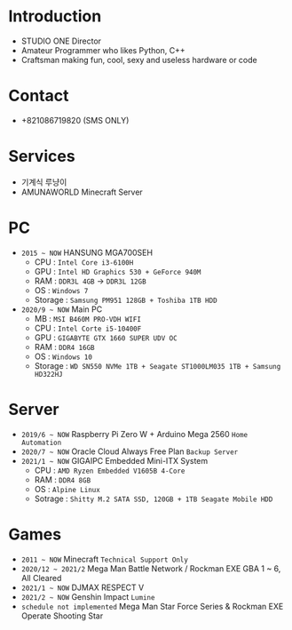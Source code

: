 # Introduction
- STUDIO ONE Director
- Amateur Programmer who likes Python, C++
- Craftsman making fun, cool, sexy and useless hardware or code

# Contact
- +821086719820 (SMS ONLY)

# Services
- 기계식 루냥이
- AMUNAWORLD Minecraft Server

# PC
- `2015 ~ NOW` HANSUNG MGA700SEH
  - CPU : `Intel Core i3-6100H`
  - GPU : `Intel HD Graphics 530 + GeForce 940M`
  - RAM : `DDR3L 4GB` → `DDR3L 12GB`
  - OS : `Windows 7`
  - Storage : `Samsung PM951 128GB + Toshiba 1TB HDD`
- `2020/9 ~ NOW` Main PC
  - MB : `MSI B460M PRO-VDH WIFI`
  - CPU : `Intel Corte i5-10400F`
  - GPU : `GIGABYTE GTX 1660 SUPER UDV OC`
  - RAM : `DDR4 16GB`
  - OS : `Windows 10`
  - Storage : `WD SN550 NVMe 1TB + Seagate ST1000LM035 1TB + Samsung HD322HJ`

# Server
- `2019/6 ~ NOW` Raspberry Pi Zero W + Arduino Mega 2560 `Home Automation`
- `2020/7 ~ NOW` Oracle Cloud Always Free Plan `Backup Server`
- `2021/1 ~ NOW` GIGAIPC Embedded Mini-ITX System
  - CPU : `AMD Ryzen Embedded V1605B 4-Core`
  - RAM : `DDR4 8GB`
  - OS : `Alpine Linux`
  - Sotrage : `Shitty M.2 SATA SSD, 120GB + 1TB Seagate Mobile HDD`

# Games
- `2011 ~ NOW` Minecraft `Technical Support Only`
- `2020/12 ~ 2021/2` Mega Man Battle Network / Rockman EXE GBA 1 ~ 6, All Cleared
- `2021/1 ~ NOW` DJMAX RESPECT V
- `2021/2 ~ NOW` Genshin Impact `Lumine`
- `schedule not implemented` Mega Man Star Force Series & Rockman EXE Operate Shooting Star
